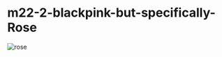 # m22-2-blackpink-but-specifically-Rose


![rose](https://fc-195d3.kxcdn.com/wp-content/uploads/2019/06/Rose-Fresh-Cherry-White-Dress-Inspiration-2.jpg)

